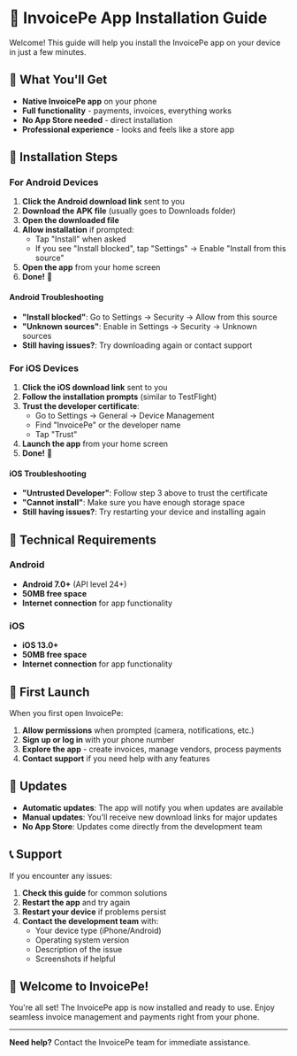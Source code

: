 # 📱 InvoicePe App Installation Guide

Welcome! This guide will help you install the InvoicePe app on your device in just a few minutes.

## 🎯 What You'll Get

- **Native InvoicePe app** on your phone
- **Full functionality** - payments, invoices, everything works
- **No App Store needed** - direct installation
- **Professional experience** - looks and feels like a store app

## 📱 Installation Steps

### For Android Devices

1. **Click the Android download link** sent to you
2. **Download the APK file** (usually goes to Downloads folder)
3. **Open the downloaded file** 
4. **Allow installation** if prompted:
   - Tap "Install" when asked
   - If you see "Install blocked", tap "Settings" → Enable "Install from this source"
5. **Open the app** from your home screen
6. **Done!** 🎉

#### Android Troubleshooting
- **"Install blocked"**: Go to Settings → Security → Allow from this source
- **"Unknown sources"**: Enable in Settings → Security → Unknown sources
- **Still having issues?**: Try downloading again or contact support

### For iOS Devices

1. **Click the iOS download link** sent to you
2. **Follow the installation prompts** (similar to TestFlight)
3. **Trust the developer certificate**:
   - Go to Settings → General → Device Management
   - Find "InvoicePe" or the developer name
   - Tap "Trust"
4. **Launch the app** from your home screen
5. **Done!** 🎉

#### iOS Troubleshooting
- **"Untrusted Developer"**: Follow step 3 above to trust the certificate
- **"Cannot install"**: Make sure you have enough storage space
- **Still having issues?**: Try restarting your device and installing again

## 🔧 Technical Requirements

### Android
- **Android 7.0+** (API level 24+)
- **50MB free space**
- **Internet connection** for app functionality

### iOS
- **iOS 13.0+**
- **50MB free space**
- **Internet connection** for app functionality

## 🚀 First Launch

When you first open InvoicePe:

1. **Allow permissions** when prompted (camera, notifications, etc.)
2. **Sign up or log in** with your phone number
3. **Explore the app** - create invoices, manage vendors, process payments
4. **Contact support** if you need help with any features

## 🔄 Updates

- **Automatic updates**: The app will notify you when updates are available
- **Manual updates**: You'll receive new download links for major updates
- **No App Store**: Updates come directly from the development team

## 📞 Support

If you encounter any issues:

1. **Check this guide** for common solutions
2. **Restart the app** and try again
3. **Restart your device** if problems persist
4. **Contact the development team** with:
   - Your device type (iPhone/Android)
   - Operating system version
   - Description of the issue
   - Screenshots if helpful

## 🎉 Welcome to InvoicePe!

You're all set! The InvoicePe app is now installed and ready to use. Enjoy seamless invoice management and payments right from your phone.

---

**Need help?** Contact the InvoicePe team for immediate assistance.
